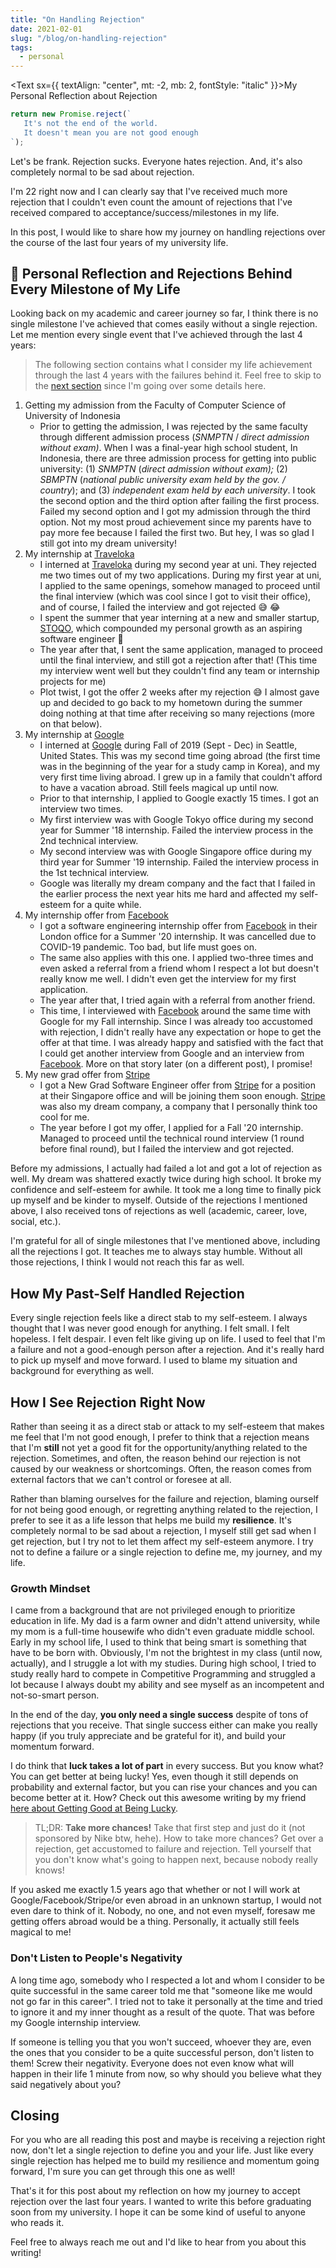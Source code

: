 ```yaml
---
title: "On Handling Rejection"
date: 2021-02-01
slug: "/blog/on-handling-rejection"
tags:
  - personal
---
```


<Text sx={{ textAlign: "center", mt: -2, mb: 2, fontStyle: "italic" }}>My Personal Reflection about Rejection</Text>

```js noLineNumbers
return new Promise.reject(`
   It's not the end of the world.
   It doesn't mean you are not good enough
`);
```

Let's be frank. Rejection sucks. Everyone hates rejection. And, it's also completely normal to be sad about rejection.

I'm 22 right now and I can clearly say that I've received much more rejection that I couldn't even count the amount of rejections that I've received compared to acceptance/success/milestones in my life.

In this post, I would like to share how my journey on handling rejections over the course of the last four years of my university life.

## 📔 Personal Reflection and Rejections Behind Every Milestone of My Life

Looking back on my academic and career journey so far, I think there is no single milestone I've achieved that comes easily without a single rejection. Let me mention every single event that I've achieved through the last 4 years:

> The following section contains what I consider my life achievement through the last 4 years with the failures behind it. Feel free to skip to the [next section](#how-my-past-self-handled-rejection) since I'm going over some details here.

1. Getting my admission from the Faculty of Computer Science of University of Indonesia
   - Prior to getting the admission, I was rejected by the same faculty through different admission process (_SNMPTN_ / _direct admission without exam)_. When I was a final-year high school student, In Indonesia, there are three admission process for getting into public university: (1) _SNMPTN_ (_direct admission without exam);_ (2) _SBMPTN_ (_national public university exam held by the gov. / country_); and (3) _independent exam held by each university_. I took the second option and the third option after failing the first process. Failed my second option and I got my admission through the third option. Not my most proud achievement since my parents have to pay more fee because I failed the first two. But hey, I was so glad I still got into my dream university!
2. My internship at [Traveloka](https://www.traveloka.com)
   - I interned at [Traveloka](https://www.traveloka.com) during my second year at uni. They rejected me two times out of my two applications. During my first year at uni, I applied to the same openings, somehow managed to proceed until the final interview (which was cool since I got to visit their office), and of course, I failed the interview and got rejected 😅 😂
   - I spent the summer that year interning at a new and smaller startup, [STOQO](https://www.linkedin.com/company/stoqo-technologies), which compounded my personal growth as an aspiring software engineer 🚀
   - The year after that, I sent the same application, managed to proceed until the final interview, and still got a rejection after that! (This time my interview went well but they couldn't find any team or internship projects for me)
   - Plot twist, I got the offer 2 weeks after my rejection 😅 I almost gave up and decided to go back to my hometown during the summer doing nothing at that time after receiving so many rejections (more on that below).
3. My internship at [Google](https://www.google.com)
   - I interned at [Google](https://www.google.com) during Fall of 2019 (Sept - Dec) in Seattle, United States. This was my second time going abroad (the first time was in the beginning of the year for a study camp in Korea), and my very first time living abroad. I grew up in a family that couldn't afford to have a vacation abroad. Still feels magical up until now.
   - Prior to that internship, I applied to Google exactly 15 times. I got an interview two times.
   - My first interview was with Google Tokyo office during my second year for Summer '18 internship. Failed the interview process in the 2nd technical interview.
   - My second interview was with Google Singapore office during my third year for Summer '19 internship. Failed the interview process in the 1st technical interview.
   - Google was literally my dream company and the fact that I failed in the earlier process the next year hits me hard and affected my self-esteem for a quite while.
4. My internship offer from [Facebook](https://www.facebook.com)
   - I got a software engineering internship offer from [Facebook](https://www.facebook.com) in their London office for a Summer '20 internship. It was cancelled due to COVID-19 pandemic. Too bad, but life must goes on.
   - The same also applies with this one. I applied two-three times and even asked a referral from a friend whom I respect a lot but doesn't really know me well. I didn't even get the interview for my first application.
   - The year after that, I tried again with a referral from another friend.
   - This time, I interviewed with [Facebook](https://www.facebook.com) around the same time with Google for my Fall internship. Since I was already too accustomed with rejection, I didn't really have any expectation or hope to get the offer at that time. I was already happy and satisfied with the fact that I could get another interview from Google and an interview from [Facebook](https://www.facebook.com). More on that story later (on a different post), I promise!
5. My new grad offer from [Stripe](https://www.stripe.com)
   - I got a New Grad Software Engineer offer from [Stripe](https://www.stripe.com) for a position at their Singapore office and will be joining them soon enough. [Stripe](https://www.stripe.com) was also my dream company, a company that I personally think too cool for me.
   - The year before I got my offer, I applied for a Fall '20 internship. Managed to proceed until the technical round interview (1 round before final round), but I failed the interview and got rejected.

Before my admissions, I actually had failed a lot and got a lot of rejection as well. My dream was shattered exactly twice during high school. It broke my confidence and self-esteem for awhile. It took me a long time to finally pick up myself and be kinder to myself. Outside of the rejections I mentioned above, I also received tons of rejections as well (academic, career, love, social, etc.).

I'm grateful for all of single milestones that I've mentioned above, including all the rejections I got. It teaches me to always stay humble. Without all those rejections, I think I would not reach this far as well.

## How My Past-Self Handled Rejection

Every single rejection feels like a direct stab to my self-esteem. I always thought that I was never good enough for anything. I felt small. I felt hopeless. I felt despair. I even felt like giving up on life.
I used to feel that I'm a failure and not a good-enough person after a rejection. And it's really hard to pick up myself and move forward. I used to blame my situation and background for everything as well.

## How I See Rejection Right Now

Rather than seeing it as a direct stab or attack to my self-esteem that makes me feel that I'm not good enough, I prefer to think that a rejection means that I'm **still** not yet a good fit for the opportunity/anything related to the rejection. Sometimes, and often, the reason behind our rejection is not caused by our weakness or shortcomings. Often, the reason comes from external factors that we can't control or foresee at all.

Rather than blaming ourselves for the failure and rejection, blaming ourself for not being good enough, or regretting anything related to the rejection, I prefer to see it as a life lesson that helps me build my **resilience**. It's completely normal to be sad about a rejection, I myself still get sad when I get rejection, but I try not to let them affect my self-esteem anymore. I try not to define a failure or a single rejection to define me, my journey, and my life.

### Growth Mindset

I came from a background that are not privileged enough to prioritize education in life. My dad is a farm owner and didn't attend university, while my mom is a full-time housewife who didn't even graduate middle school. Early in my school life, I used to think that being smart is something that have to be born with. Obviously, I'm not the brightest in my class (until now, actually), and I struggle a lot with my studies. During high school, I tried to study really hard to compete in Competitive Programming and struggled a lot because I always doubt my ability and see myself as an incompetent and not-so-smart person.

In the end of the day, **you only need a single success** despite of tons of rejections that you receive. That single success either can make you really happy (if you truly appreciate and be grateful for it), and build your momentum forward.

I do think that **luck takes a lot of part** in every success. But you know what? You can get better at being lucky! Yes, even though it still depends on probability and external factor, but you can rise your chances and you can become better at it. How? Check out this awesome writing by my friend [here about Getting Good at Being Lucky](https://praditomo.me/blog/getting-good-at-being-lucky).

> TL;DR: **Take more chances!** Take that first step and just do it (not sponsored by Nike btw, hehe). How to take more chances? Get over a rejection, get accustomed to failure and rejection. Tell yourself that you don't know what's going to happen next, because nobody really knows!

If you asked me exactly 1.5 years ago that whether or not I will work at Google/Facebook/Stripe/or even abroad in an unknown startup, I would not even dare to think of it. Nobody, no one, and not even myself, foresaw me getting offers abroad would be a thing. Personally, it actually still feels magical to me!

### Don't Listen to People's Negativity

A long time ago, somebody who I respected a lot and whom I consider to be quite successful in the same career told me that "someone like me would not go far in this career". I tried not to take it personally at the time and tried to ignore it and my inner thought as a result of the quote. That was before my Google internship interview.

If someone is telling you that you won't succeed, whoever they are, even the ones that you consider to be a quite successful person, don't listen to them! Screw their negativity. Everyone does not even know what will happen in their life 1 minute from now, so why should you believe what they said negatively about you?

## Closing

For you who are all reading this post and maybe is receiving a rejection right now, don't let a single rejection to define you and your life. Just like every single rejection has helped me to build my resilience and momentum going forward, I'm sure you can get through this one as well!

That's it for this post about my reflection on how my journey to accept rejection over the last four years. I wanted to write this before graduating soon from my university. I hope it can be some kind of useful to anyone who reads it.

Feel free to always reach me out and I'd like to hear from you about this writing!
